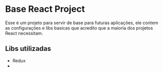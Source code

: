 # Base React Project

Esse é um projeto para servir de base para futuras aplicações, ele contem as
configurações e libs basicas que acredito que a maioria dos projetos React
necessitam.

## Libs utilizadas

- Redux
-
